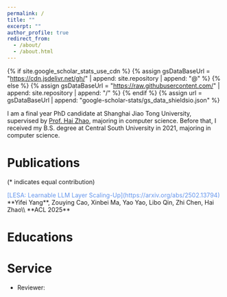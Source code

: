 ```yaml
---
permalink: /
title: ""
excerpt: ""
author_profile: true
redirect_from: 
  - /about/
  - /about.html
---
```


{% if site.google_scholar_stats_use_cdn %}
{% assign gsDataBaseUrl = "https://cdn.jsdelivr.net/gh/" | append: site.repository | append: "@" %}
{% else %}
{% assign gsDataBaseUrl = "https://raw.githubusercontent.com/" | append: site.repository | append: "/" %}
{% endif %}
{% assign url = gsDataBaseUrl | append: "google-scholar-stats/gs_data_shieldsio.json" %}

<span class='anchor' id='Biography'></span>

I am a final year PhD candidate at Shanghai Jiao Tong University, supervised by [Prof. Hai Zhao](https://www.cs.sjtu.edu.cn/PeopleDetail.aspx?id=60), majoring in computer science. Before that, I received my B.S. degree at Central South University in 2021, majoring in computer science.

# Publications

(* indicates equal contribution)

<div class='paper-box-text' markdown="1">
<font color="CornFlowerBlue">[LESA: Learnable LLM Layer Scaling-Up](https://arxiv.org/abs/2502.13794)
</font>
**Yifei Yang**, Zouying Cao, Xinbei Ma, Yao Yao, Libo Qin, Zhi Chen, Hai Zhao\\
**ACL 2025**
</div>


# Educations

# Service

- Reviewer: 
